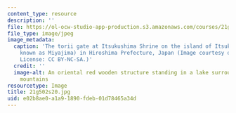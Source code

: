 ```yaml
---
content_type: resource
description: ''
file: https://ol-ocw-studio-app-production.s3.amazonaws.com/courses/21g-502-japanese-ii-spring-2020/e02b8ae0a1a91890fdeb01d78465a34d_21g502s20.jpg
file_type: image/jpeg
image_metadata:
  caption: 'The torii gate at Itsukushima Shrine on the island of Itsukushima (popularly
    known as Miyajima) in Hiroshima Prefecture, Japan (Image courtesy of [James Handlon](https://www.flickr.com/photos/jameshandlon/27665445583/in/photostream/).
    License: CC BY-NC-SA.)'
  credit: ''
  image-alt: An oriental red wooden structure standing in a lake surrounding with
    mountains
resourcetype: Image
title: 21g502s20.jpg
uid: e02b8ae0-a1a9-1890-fdeb-01d78465a34d
---
```

